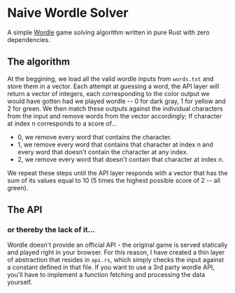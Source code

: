 # Naive Wordle Solver
A simple [Wordle](https://www.nytimes.com/games/wordle/index.html) game solving algorithm written in pure Rust with zero dependencies.

## The algorithm
At the beggining, we load all the valid wordle inputs from ``words.txt`` and store them in a vector. Each attempt at guessing a word, the API layer will return a vector of integers, each corresponding to the color output we would have gotten had we played wordle -- 0 for dark gray, 1 for yellow and 2 for green. We then match these outputs against the individual characters from the input and remove words from the vector accordingly; If character at index n corresponds to a score of...
- 0, we remove every word that contains the character.
- 1, we remove every word that contains that character at index n and every word that doesn't contain the character at any index.
- 2, we remove every word that doesn't contain that character at index n.

We repeat these steps until the API layer responds with a vector that has the sum of its values equal to 10 (5 times the highest possible score of 2 -- all green).

## The API
### or thereby the lack of it...
Wordle doesn't provide an official API - the original game is served statically and played right in your browser. For this reason, I have created a thin layer of abstraction that resides in ``api.rs``, which simply checks the input against a constant defined in that file. If you want to use a 3rd party wordle API, you'll have to implement a function fetching and processing the data yourself.
